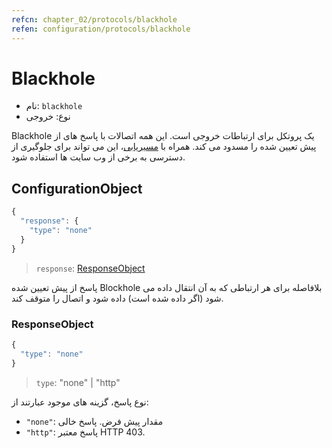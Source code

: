 ```yaml
---
refcn: chapter_02/protocols/blackhole
refen: configuration/protocols/blackhole
---
```

# Blackhole

* نام: `blackhole`
* نوع: خروجی

Blackhole یک پروتکل برای ارتباطات خروجی است. این همه اتصالات با پاسخ های از پیش تعیین شده را مسدود می کند. همراه با [مسیریابی](../routing.md)، این می تواند برای جلوگیری از دسترسی به برخی از وب سایت ها استفاده شود.

## ConfigurationObject

```javascript
{
  "response": {
    "type": "none"
  }
}
```

> `response`: [ResponseObject](#responseobject)

پاسخ از پیش تعیین شده Blockhole بلافاصله برای هر ارتباطی که به آن انتقال داده می شود (اگر داده شده است) داده شود و اتصال را متوقف کند.

### ResponseObject

```javascript
{
  "type": "none"
}
```

> `type`: "none" | "http"

نوع پاسخ، گزینه های موجود عبارتند از:

* `"none"`: مقدار پیش فرض. پاسخ خالی
* `"http"`: پاسخ معتبر HTTP 403.